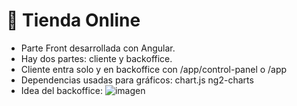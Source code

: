 # 🛒 Tienda Online

- Parte Front desarrollada con Angular.
- Hay dos partes: cliente y backoffice.
- Cliente entra solo y en backoffice con /app/control-panel o /app
- Dependencias usadas para gráficos: chart.js ng2-charts
- Idea del backoffice: ![imagen](https://hencework.com/theme/hound/rtl-light/)
